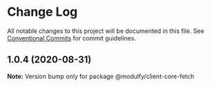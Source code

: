 # Change Log

All notable changes to this project will be documented in this file.
See [Conventional Commits](https://conventionalcommits.org) for commit guidelines.

## 1.0.4 (2020-08-31)

**Note:** Version bump only for package @modulfy/client-core-fetch
